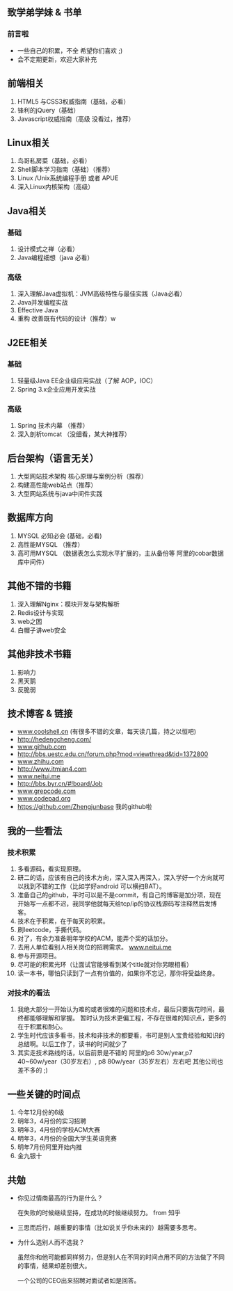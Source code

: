 ## 致学弟学妹 & 书单 

### 前言啦
* 一些自己的积累，不全 希望你们喜欢 ;)
* 会不定期更新，欢迎大家补充

## 前端相关
1. HTML5 与CSS3权威指南（基础，必看）
2. 锋利的jQuery（基础）
3. Javascript权威指南（高级 没看过，推荐）

## Linux相关
1. 鸟哥私房菜（基础，必看）
2. Shell脚本学习指南（基础）（推荐）
3. Linux /Unix系统编程手册 或者 APUE
4. 深入Linux内核架构（高级）

## Java相关

### 基础
1. 设计模式之禅（必看）
2. Java编程细想（java 必看）


### 高级
1. 深入理解Java虚拟机：JVM高级特性与最佳实践（Java必看）
2. Java并发编程实战
3. Effective Java
4. 重构 改善既有代码的设计（推荐）w

## J2EE相关

### 基础
1. 轻量级Java EE企业级应用实战（了解 AOP，IOC）
2. Spring 3.x企业应用开发实战


### 高级
1. Spring 技术内幕 （推荐）
2. 深入剖析tomcat （没细看，某大神推荐）

## 后台架构（语言无关）

1. 大型网站技术架构 核心原理与案例分析（推荐）
2. 构建高性能web站点（推荐）
3. 大型网站系统与java中间件实践

## 数据库方向

1. MYSQL 必知必会 (基础，必看)
2. 高性能MYSQL （推荐）
3. 高可用MYSQL （数据表怎么实现水平扩展的，主从备份等 阿里的cobar数据库中间件）

## 其他不错的书籍

1. 深入理解Nginx：模块开发与架构解析
2. Redis设计与实现
3. web之困
4. 白帽子讲web安全


## 其他非技术书籍

1. 影响力
2. 黑天鹅
3. 反脆弱


## 技术博客 & 链接

* www.coolshell.cn (有很多不错的文章，每天读几篇，持之以恒吧)
* http://hedengcheng.com/
* www.github.com
* http://bbs.uestc.edu.cn/forum.php?mod=viewthread&tid=1372800 
* www.zhihu.com
* http://www.itmian4.com
* www.neitui.me
* http://bbs.byr.cn/#!board/Job
* www.grepcode.com
* www.codepad.org
* https://github.com/Zhengjunbase 我的github啦


## 我的一些看法

### 技术积累
1. 多看源码，看实现原理。
2. 研二的话，应该有自己的技术方向，深入深入再深入，深入学好一个方向就可以找到不错的工作（比如学好android 可以横扫BAT）。
3. 准备自己的github，平时可以是不是commit，有自己的博客是加分项，现在开始写一点都不迟，我同学他就每天给tcp/ip的协议栈源码写注释然后发博客。
4. 技术在于积累，在于每天的积累。
5. 刷leetcode，手撕代码。
6. 对了，有余力准备明年学校的ACM，能弄个奖的话加分。
7. 去用人单位看别人相关岗位的招聘需求。  www.neitui.me 
8. 参与开源项目。
9. 尽可能的积累光环（让面试官能够看到某个title就对你另眼相看）
10. 读一本书，哪怕只读到了一点有价值的，如果你不忘记，那你将受益终身。

### 对技术的看法
1. 我绝大部分一开始认为难的或者很难的问题和技术点，最后只要我花时间，最终都能够理解和掌握。
暂时认为技术更偏工程，不存在很难的知识点，更多的在于积累和耐心。
2. 学生时代应该多看书，技术和非技术的都要看，书可是别人宝贵经验和知识的总结啊。以后工作了，读书的时间就少了
3. 其实走技术路线的话，以后前景是不错的 阿里的p6 30w/year,p7 40~60w/year（30岁左右）, p8 80w/year（35岁左右）左右吧 其他公司也差不多的 ;)


## 一些关键的时间点
1. 今年12月份的6级
2. 明年3，4月份的实习招聘
3. 明年3，4月份的学校ACM大赛
4. 明年3，4月份的全国大学生英语竞赛
5. 明年7月份阿里开始内推
6. 金九银十



## 共勉

* 你见过情商最高的行为是什么？

  在失败的时候继续坚持，在成功的时候继续努力。  from 知乎

* 三思而后行，越重要的事情（比如说关乎你未来的）越需要多思考。

* 为什么选别人而不选我？ 

  虽然你和他可能都同样努力，但是别人在不同的时间点用不同的方法做了不同的事情，结果却差别很大。

     一个公司的CEO出来招聘对面试者如是回答。




